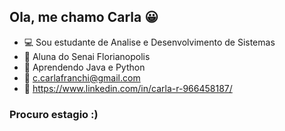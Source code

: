## Ola, me chamo Carla 😀

- 💻 Sou estudante de Analise e Desenvolvimento de Sistemas 
- 🏢 Aluna do Senai Florianopolis
- 📕 Aprendendo Java e Python 
- 📧 c.carlafranchi@gmail.com 
- 📌 https://www.linkedin.com/in/carla-r-966458187/ 

### Procuro estagio :)
